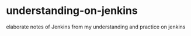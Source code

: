 # understanding-on-jenkins
elaborate notes of Jenkins from my understanding and practice on jenkins
